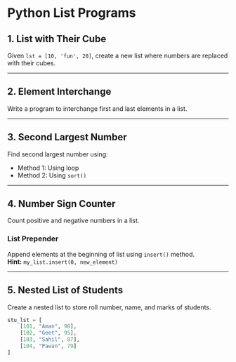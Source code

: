 # Python List Programs

## 1. List with Their Cube
Given `lst = [10, 'fun', 20]`, create a new list where numbers are replaced with their cubes.

---

## 2. Element Interchange
Write a program to interchange first and last elements in a list.

---

## 3. Second Largest Number
Find second largest number using:
- Method 1: Using loop
- Method 2: Using `sort()`

---

## 4. Number Sign Counter
Count positive and negative numbers in a list.

### List Prepender
Append elements at the beginning of list using `insert()` method.  
**Hint:** `my_list.insert(0, new_element)`

---

## 5. Nested List of Students
Create a nested list to store roll number, name, and marks of students.

```python
stu_lst = [
    [101, "Aman", 98],
    [102, "Geet", 95],
    [103, "Sahil", 87],
    [104, "Pawan", 79]
]
```